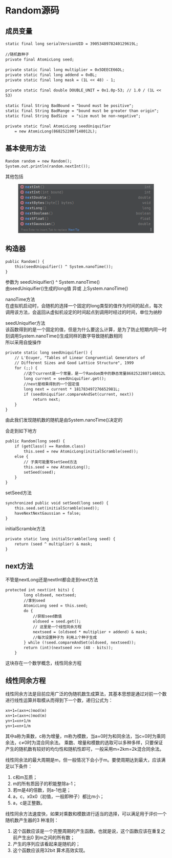 # Random源码

## 成员变量

```
static final long serialVersionUID = 3905348978240129619L;

//随机数种子
private final AtomicLong seed;

private static final long multiplier = 0x5DEECE66DL;
private static final long addend = 0xBL;
private static final long mask = (1L << 48) - 1;

private static final double DOUBLE_UNIT = 0x1.0p-53; // 1.0 / (1L << 53)

static final String BadBound = "bound must be positive";
static final String BadRange = "bound must be greater than origin";
static final String BadSize  = "size must be non-negative";

private static final AtomicLong seedUniquifier
    = new AtomicLong(8682522807148012L);
```

## 基本使用方法

```
Random random = new Random();
System.out.println(random.nextInt());
```

其他包括

<div align="left"><figure><img src="../.gitbook/assets/image (3).png" alt=""><figcaption></figcaption></figure></div>

## 构造器

```
public Random() {
    this(seedUniquifier() ^ System.nanoTime());
}
```

参数为 seedUniquifier() ^ System.nanoTime()\
由seedUniquifier()生成的long值 异或 上System.nanoTime()

nanoTime方法\
在虚拟机启动时，会随机的选择一个固定的long类型的值作为时间的起点，每次调用该方法，会返回从虚拟机设定的时间起点到调用时经过的时间，单位为纳秒

seedUniquifier方法\
该函数得到的是一个固定的值，但是为什么要这么计算，是为了防止短期内同一时刻调用System.nanoTime()生成同样的数字导致随机数相同\
所以采用自旋操作

```
private static long seedUniquifier() {
    // L'Ecuyer, "Tables of Linear Congruential Generators of
    // Different Sizes and Good Lattice Structure", 1999
    for (;;) {
        //这个current是一个常量，是一个Random类中的静态常量8682522807148012L
        long current = seedUniquifier.get();
        //next是相乘得到的一个固定值
        long next = current * 181783497276652981L;
        if (seedUniquifier.compareAndSet(current, next))
            return next;
    }
}
```

由此我们发现随机数的随机是由System.nanoTime()决定的

会走到如下地方

```
public Random(long seed) {
    if (getClass() == Random.class)
        this.seed = new AtomicLong(initialScramble(seed));
    else {
        // 子类可能重写setSeed方法
        this.seed = new AtomicLong();
        setSeed(seed);
    }
}
```

setSeed方法

```
synchronized public void setSeed(long seed) {
    this.seed.set(initialScramble(seed));
    haveNextNextGaussian = false;
}
```

initialScramble方法

```
private static long initialScramble(long seed) {
    return (seed ^ multiplier) & mask;
}
```

## next方法

不管是nextLong还是nextInt都会走到next方法

```
protected int next(int bits) {
        long oldseed, nextseed;
        //拿到seed
        AtomicLong seed = this.seed;
        do {
            //获取seed数值
            oldseed = seed.get();
            // 这里是一个线性同余方程
            nextseed = (oldseed * multiplier + addend) & mask;
            //每次设置种子为 利用上个种子生成             
        } while (!seed.compareAndSet(oldseed, nextseed));
        return (int)(nextseed >>> (48 - bits));
    }
```

这块存在一个数学概念，线性同余方程

## 线性同余方程

线性同余方法是目前应用广泛的伪随机数生成算法，其基本思想是通过对前一个数进行线性运算并取模从而得到下一个数，递归公式为：

```
xn+1=(axn+c)mod(m)
xn+1=(axn+c)mod(m)
yn+1=xn+1/m
yn+1=xn+1/m
```

其中a称为乘数，c称为增量，m称为模数，当a=0时为和同余法，当c=0时为乘同余法，c≠0时为混合同余法。 乘数、增量和模数的选取可以多种多样，只要保证产生的随机数有较好的均匀性和随机性即可，一般采用m=2km=2k混合同余法。

线性同余法的最大周期是m，但一般情况下会小于m。要使周期达到最大，应该满足以下条件：

1. c和m互质；
2. m的所有质因子的积能整除a-1；
3. 若m是4的倍数，则a-1也是；
4. a，c，x0x0（初值，一般即种子）都比m小；
5. a，c是正整数。


线性同余方法速度快，如果对乘数和模数进行适当的选择，可以满足用于评价一个随机数产生器的3 种准则：

1.
   这个函数应该是一个完整周期的产生函数。也就是说，这个函数应该在重复之前产生出0 到m之间的所有数；
2. 产生的序列应该看起来是随机的；
3. 这个函数应该用32bit 算术高效实现。

